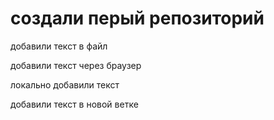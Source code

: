 ﻿# создали перый репозиторий

добавили текст в файл



добавили текст через браузер 

локально добавили текст


добавили текст в новой ветке 
